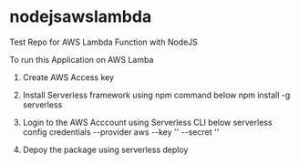 # nodejsawslambda
Test Repo for AWS Lambda Function with NodeJS

To run this Application on AWS Lamba

1. Create AWS Access key
2. Install Serverless framework using npm command below
npm install -g serverless

3. Login to the AWS Acccount using Serverless CLI below
serverless config credentials --provider aws --key '<AccessKey>' --secret '<SecretKey>'
 
4. Depoy the package using
serverless deploy
